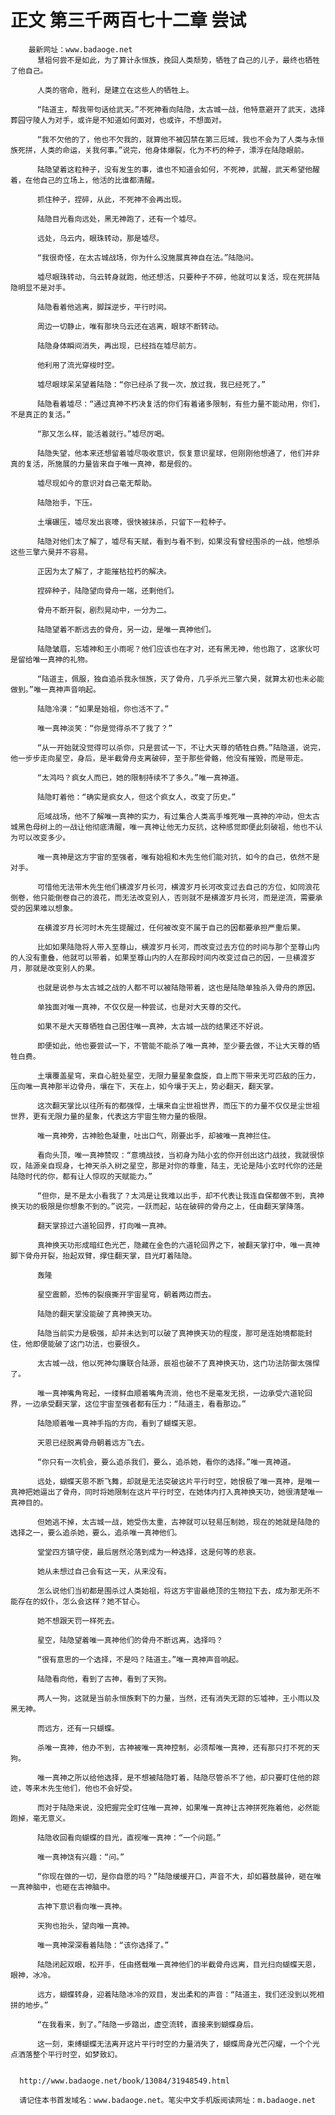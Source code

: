 # 正文 第三千两百七十二章 尝试
        最新网址：www.badaoge.net
          慧祖何尝不是如此，为了算计永恒族，挽回人类颓势，牺牲了自己的儿子，最终也牺牲了他自己。
      
          人类的宿命，胜利，是建立在这些人的牺牲上。
      
          “陆道主，帮我带句话给武天。”不死神看向陆隐，太古城一战，他特意避开了武天，选择葬园守陵人为对手，或许是不知道如何面对，也或许，不想面对。
      
          “我不欠他的了，他也不欠我的，就算他不被囚禁在第三厄域，我也不会为了人类与永恒族死拼，人类的命运，关我何事。”说完，他身体爆裂，化为不朽的种子，漂浮在陆隐眼前。
      
          陆隐望着这粒种子，没有发生的事，谁也不知道会如何，不死神，武醒，武天希望他醒着，在他自己的立场上，他活的比谁都清醒。
      
          抓住种子，捏碎，从此，不死神不会再出现。
      
          陆隐目光看向远处，黑无神跑了，还有一个墟尽。
      
          远处，乌云内，眼珠转动，那是墟尽。
      
          “我很奇怪，在太古城战场，你为什么没施展真神自在法。”陆隐问。
      
          墟尽眼珠转动，乌云转身就跑，他还想活，只要种子不碎，他就可以复活，现在死拼陆隐明显不是对手。
      
          陆隐看着他逃离，脚踩逆步，平行时间。
      
          周边一切静止，唯有那块乌云还在逃离，眼球不断转动。
      
          陆隐身体瞬间消失，再出现，已经挡在墟尽前方。
      
          他利用了流光穿梭时空。
      
          墟尽眼球呆呆望着陆隐：“你已经杀了我一次，放过我，我已经死了。”
      
          陆隐看着墟尽：“通过真神不朽决复活的你们有着诸多限制，有些力量不能动用，你们，不是真正的复活。”
      
          “那又怎么样，能活着就行。”墟尽厉喝。
      
          陆隐失望，他本来还想留着墟尽吸收意识，恢复意识星球，但刚刚他想通了，他们并非真的复活，所施展的力量皆来自于唯一真神，都是假的。
      
          墟尽现如今的意识对自己毫无帮助。
      
          陆隐抬手，下压。
      
          土壤碾压，墟尽发出哀嚎，很快被抹杀，只留下一粒种子。
      
          陆隐对他们太了解了，墟尽有天赋，看到与看不到，如果没有曾经围杀的一战，他想杀这些三擎六昊并不容易。
      
          正因为太了解了，才能摧枯拉朽的解决。
      
          捏碎种子，陆隐望向骨舟一端，还剩他们。
      
          骨舟不断开裂，剧烈晃动中，一分为二。
      
          陆隐望着不断远去的骨舟，另一边，是唯一真神他们。
      
          陆隐皱眉，忘墟神和王小雨呢？他们应该也在才对，还有黑无神，他也跑了，这家伙可是留给唯一真神的礼物。
      
          “陆道主，佩服，独自追杀我永恒族，灭了骨舟，几乎杀光三擎六昊，就算太初也未必能做到。”唯一真神声音响起。
      
          陆隐冷漠：“如果是始祖，你也活不了。”
      
          唯一真神淡笑：“你是觉得杀不了我了？”
      
          “从一开始就没觉得可以杀你，只是尝试一下，不让大天尊的牺牲白费。”陆隐道，说完，他一步步走向星空，身后，是半截骨舟支离破碎，至于那些骨骼，他没有摧毁，而是带走。
      
          “太鸿吗？疯女人而已，她的限制持续不了多久。”唯一真神道。
      
          陆隐盯着他：“确实是疯女人，但这个疯女人，改变了历史。”
      
          厄域战场，他不了解唯一真神的实力，有过集合人类高手堆死唯一真神的冲动，但太古城黑色母树上的一战让他彻底清醒，唯一真神让他无力反抗，这种感觉即便此刻破祖，他也不认为可以改变多少。
      
          唯一真神是这方宇宙的至强者，唯有始祖和木先生他们能对抗，如今的自己，依然不是对手。
      
          可惜他无法带木先生他们横渡岁月长河，横渡岁月长河改变过去自己的方位，如同浪花倒卷，他只能倒卷自己的浪花，而无法改变别人，否则就不是横渡岁月长河，而是逆流，需要承受的因果难以想象。
      
          在横渡岁月长河时木先生提醒过，任何被改变不属于自己的因都要承担严重后果。
      
          比如如果陆隐将人带入至尊山，横渡岁月长河，而改变过去方位的时间与那个至尊山内的人没有重叠，他就可以带着，如果至尊山内的人在那段时间内改变过自己的因，一旦横渡岁月，那就是改变别人的果。
      
          也就是说参与太古城之战的人都不可以被陆隐带着，这也是陆隐单独杀入骨舟的原因。
      
          单独面对唯一真神，不仅仅是一种尝试，也是对大天尊的交代。
      
          如果不是大天尊牺牲自己困住唯一真神，太古城一战的结果还不好说。
      
          即便如此，他也要尝试一下，不管能不能杀了唯一真神，至少要去做，不让大天尊的牺牲白费。
      
          土壤覆盖星穹，来自心脏处星空，无限力量星象盘旋，自上而下带来无可匹敌的压力，压向唯一真神那半边骨舟，壤在下，天在上，如今壤于天上，势必翻天，翻天掌。
      
          这次翻天掌比以往所有的都强悍，土壤来自尘世祖世界，而压下的力量不仅仅是尘世祖世界，更有无限力量的星象，代表这方宇宙生物力量的极限。
      
          唯一真神旁，古神脸色凝重，吐出口气，刚要出手，却被唯一真神拦住。
      
          看向头顶，唯一真神赞叹：“意境战技，当初身为陆小玄的你开创出这门战技，我就很惊叹，陆源亲自现身，七神天杀入树之星空，那是对你的尊重，陆主，无论是陆小玄时代你的还是陆隐时代的你，都有让人惊叹的天赋能力。”
      
          “但你，是不是太小看我了？太鸿是让我难以出手，却不代表让我连自保都做不到，真神换天功的极限是你想象不到的。”说完，一跃而起，站在破碎的骨舟之上，任由翻天掌降落。
      
          翻天掌掠过六道轮回界，打向唯一真神。
      
          真神换天功形成暗红色光芒，隐藏在金色的六道轮回界之下，被翻天掌打中，唯一真神脚下骨舟开裂，抬起双臂，撑住翻天掌，目光盯着陆隐。
      
          轰隆
      
          星空震颤，恐怖的裂痕撕开宇宙星穹，朝着两边而去。
      
          陆隐的翻天掌没能破了真神换天功。
      
          陆隐当前实力是极强，却并未达到可以破了真神换天功的程度，那可是连始境都能封住，他即便能破了这门功法，也要很久。
      
          太古城一战，他以死神勾廉联合陆源，辰祖也破不了真神换天功，这门功法防御太强悍了。
      
          唯一真神嘴角弯起，一缕鲜血顺着嘴角流淌，他也不是毫发无损，一边承受六道轮回界，一边承受翻天掌，这位宇宙至强者都有压力：“陆道主，看看那边。”
      
          陆隐顺着唯一真神手指的方向，看到了蝴蝶天恩。
      
          天恩已经脱离骨舟朝着远方飞去。
      
          “你只有一次机会，要么追杀我们，要么，追杀她，看你的选择。”唯一真神道。
      
          远处，蝴蝶天恩不断飞舞，却就是无法突破这片平行时空，她恨极了唯一真神，是唯一真神把她逼出了骨舟，同时将她限制在这片平行时空，在她体内打入真神换天功，她很清楚唯一真神目的。
      
          但她逃不掉，太古城一战，她受伤太重，古神就可以轻易压制她，现在的她就是陆隐的选择之一，要么追杀她，要么，追杀唯一真神他们。
      
          堂堂四方镇守使，最后居然沦落到成为一种选择，这是何等的悲哀。
      
          她从未想过自己会有这一天，从来没有。
      
          怎么说他们当初都是围杀过人类始祖，将这方宇宙最绝顶的生物拉下去，成为那无所不能存在的奴仆，怎么会这样？她不甘心。
      
          她不想跟天罚一样死去。
      
          星空，陆隐望着唯一真神他们的骨舟不断远离，选择吗？
      
          “很有意思的一个选择，不是吗？陆道主。”唯一真神声音响起。
      
          陆隐看向他，看到了古神，看到了天狗。
      
          两人一狗，这就是当前永恒族剩下的力量，当然，还有消失无踪的忘墟神，王小雨以及黑无神。
      
          而远方，还有一只蝴蝶。
      
          杀唯一真神，他办不到，古神被唯一真神控制，必须帮唯一真神，还有那只打不死的天狗。
      
          唯一真神之所以给他选择，是不想被陆隐盯着，陆隐尽管杀不了他，却只要盯住他的踪迹，等来木先生他们，他也不会好受。
      
          而对于陆隐来说，没把握完全盯住唯一真神，如果唯一真神让古神拼死拖着他，必然能跑掉，毫无意义。
      
          陆隐收回看向蝴蝶的目光，直视唯一真神：“一个问题。”
      
          唯一真神饶有兴趣：“问。”
      
          “你现在做的一切，是你自愿的吗？”陆隐缓缓开口，声音不大，却如暮鼓晨钟，砸在唯一真神脑中，也砸在古神脑中。
      
          古神下意识看向唯一真神。
      
          天狗也抬头，望向唯一真神。
      
          唯一真神深深看着陆隐：“该你选择了。”
      
          陆隐闭起双眼，松开手，任由搭载唯一真神他们的半截骨舟远离，目光扫向蝴蝶天恩，眼神，冰冷。
      
          远方，蝴蝶转身，迎着陆隐冰冷的双目，发出柔和的声音：“陆道主，我们还没到以死相拼的地步。”
      
          “在我看来，到了。”陆隐一步踏出，虚空流转，直接来到蝴蝶身后。
      
          这一刻，束缚蝴蝶无法离开这片平行时空的力量消失了，蝴蝶周身光芒闪耀，一个个光点洒落整个平行时空，如梦致幻。
      
      
      http://www.badaoge.net/book/13084/31948549.html
      
      请记住本书首发域名：www.badaoge.net。笔尖中文手机版阅读网址：m.badaoge.net